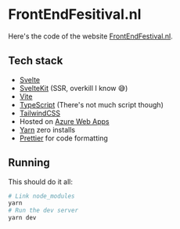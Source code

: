 # FrontEndFesitival.nl

Here's the code of the website [FrontEndFestival.nl](https://frontendfestival.nl/).

## Tech stack

- [Svelte](https://svelte.dev/)
- [SvelteKit](https://kit.svelte.dev/) (SSR, overkill I know 😅)
- [Vite](https://vitejs.dev/)
- [TypeScript](https://www.typescriptlang.org/) (There's not much script though)
- [TailwindCSS](https://tailwindcss.com/)
- Hosted on [Azure Web Apps](https://azure.microsoft.com/en-us/services/app-service/web/)
- [Yarn](https://yarnpkg.com/) zero installs
- [Prettier](https://prettier.io/) for code formatting

## Running

This should do it all:

```bash
# Link node_modules
yarn
# Run the dev server
yarn dev
```
